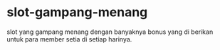 # slot-gampang-menang
slot yang gampang menang dengan banyaknya bonus yang di berikan untuk para member setia di setiap harinya. 
